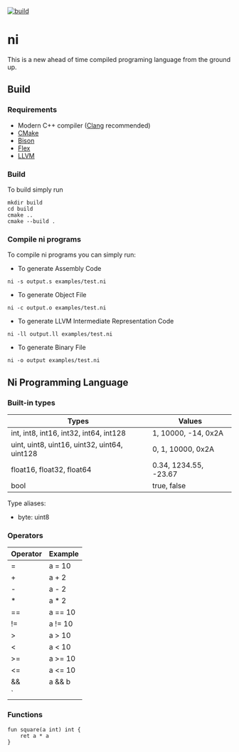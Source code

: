 [![build](https://github.com/fmenezes/ni/actions/workflows/build.yml/badge.svg)](https://github.com/fmenezes/ni/actions/workflows/build.yml)

# ni

This is a new ahead of time compiled programing language from the ground up.

## Build

### Requirements

* Modern C++ compiler ([Clang](https://clang.llvm.org/) recommended)
* [CMake](https://cmake.org/)
* [Bison](https://www.gnu.org/software/bison/)
* [Flex](https://ftp.gnu.org/old-gnu/Manuals/flex-2.5.4/)
* [LLVM](https://https://llvm.org/)

### Build

To build simply run
```
mkdir build
cd build
cmake ..
cmake --build .
```

### Compile ni programs

To compile ni programs you can simply run:

* To generate Assembly Code
```
ni -s output.s examples/test.ni
```

* To generate Object File
```
ni -c output.o examples/test.ni
```

* To generate LLVM Intermediate Representation Code
```
ni -ll output.ll examples/test.ni
```

* To generate Binary File
```
ni -o output examples/test.ni
```

## Ni Programming Language

### Built-in types

| Types | Values |
| --- | --- |
| int, int8, int16, int32, int64, int128 | 1, 10000, -14, 0x2A
| uint, uint8, uint16, uint32, uint64, uint128 | 0, 1, 10000, 0x2A
| float16, float32, float64 | 0.34, 1234.55, -23.67 |
| bool | true, false |

Type aliases:
- byte: uint8

### Operators

| Operator | Example |
| --- | --- |
| = | a = 10 |
| + | a + 2 |
| - | a - 2 |
| * | a * 2 |
| == | a == 10 |
| != | a != 10 |
| > | a > 10 |
| < | a < 10 |
| >= | a >= 10 |
| <= | a <= 10 |
| && | a && b |
| `||` | a `||` b |

### Functions

```
fun square(a int) int {
    ret a * a
}
```
